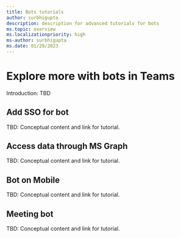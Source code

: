 ```yaml
---
title: Bots tutorials
author: surbhigupta
description: description for advanced tutorials for bots
ms.topic: overview
ms.localizationpriority: high
ms-author: surbhigupta
ms.date: 01/29/2023
---
```


# Explore more with bots in Teams

Introduction: TBD

## Add SSO for bot

TBD: Conceptual content and link for tutorial.

## Access data through MS Graph

TBD: Conceptual content and link for tutorial.

## Bot on Mobile

TBD: Conceptual content and link for tutorial.

## Meeting bot

TBD: Conceptual content and link for tutorial.


